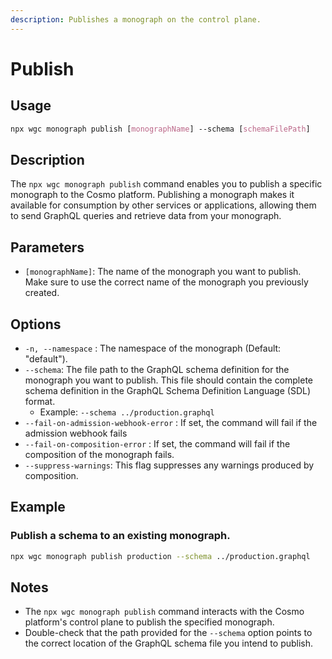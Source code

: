 ```yaml
---
description: Publishes a monograph on the control plane.
---
```


# Publish

## **Usage**

```css
npx wgc monograph publish [monographName] --schema [schemaFilePath]
```

## **Description**

The `npx wgc monograph publish` command enables you to publish a specific monograph to the Cosmo platform. Publishing a monograph makes it available for consumption by other services or applications, allowing them to send GraphQL queries and retrieve data from your monograph.

## **Parameters**

* `[monographName]`: The name of the monograph you want to publish. Make sure to use the correct name of the monograph you previously created.

## **Options**

* `-n, --namespace` : The namespace of the monograph (Default: "default").
* `--schema`: The file path to the GraphQL schema definition for the monograph you want to publish. This file should contain the complete schema definition in the GraphQL Schema Definition Language (SDL) format.
  * Example: `--schema ../production.graphql`
* `--fail-on-admission-webhook-error` : If set, the command will fail if the admission webhook fails
* `--fail-on-composition-error` : If set, the command will fail if the composition of the monograph fails.
* `--suppress-warnings`: This flag suppresses any warnings produced by composition.

## **Example**

### Publish a schema to an existing monograph.

```bash
npx wgc monograph publish production --schema ../production.graphql
```

## **Notes**

* The `npx wgc monograph publish` command interacts with the Cosmo platform's control plane to publish the specified monograph.
* Double-check that the path provided for the `--schema` option points to the correct location of the GraphQL schema file you intend to publish.

